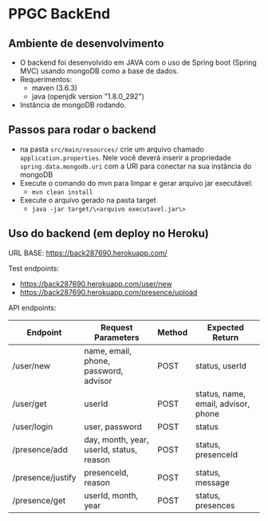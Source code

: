 # PPGC BackEnd

## Ambiente de desenvolvimento
- O backend foi desenvolvido em JAVA com o uso de Spring boot (Spring MVC) usando mongoDB como a base de dados.
- Requerimentos:
  - maven (3.6.3)
  - java (openjdk version "1.8.0_292")
- Instância de mongoDB rodando. 


## Passos para rodar o backend
 - na pasta ``src/main/resources/`` crie um arquivo chamado ``application.properties``. Nele você deverá inserir a propriedade ``spring.data.mongodb.uri`` com a URI para conectar na sua instância do mongoDB 
 - Execute o comando do mvn para limpar e gerar arquivo jar executável:
     - ``mvn clean install``
 - Execute o arquivo gerado na pasta target 
     - ``java -jar target/\<arquivo executavel.jar\>``

## Uso do backend (em deploy no Heroku)
URL BASE: https://back287690.herokuapp.com/

Test endpoints:
- https://back287690.herokuapp.com/user/new
- https://back287690.herokuapp.com/presence/upload

API endpoints:

| Endpoint          | Request Parameters                       | Method | Expected Return                       |
|-------------------|------------------------------------------|--------|---------------------------------------|
| /user/new         | name, email, phone, password, advisor    | POST   | status, userId                        |
| /user/get         | userId                                   | POST   | status, name, email, advisor, phone   |
| /user/login       | user, password                           | POST   | status                                |
| /presence/add     | day, month, year, userId, status, reason | POST   | status, presenceId                    |
| /presence/justify | presenceId, reason                       | POST   | status, message                       |
| /presence/get     | userId, month, year                      | POST   | status, presences                     |

